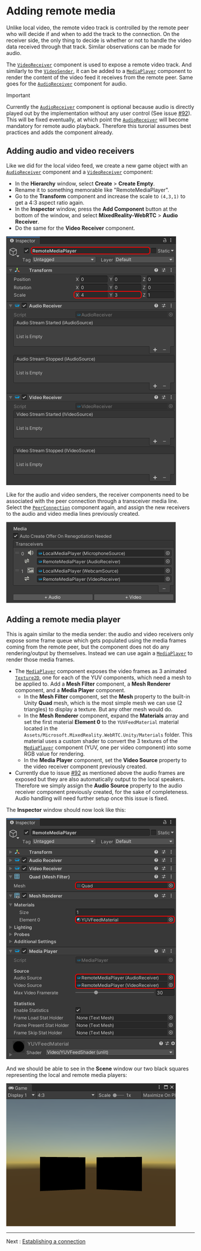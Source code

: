 # Adding remote media

Unlike local video, the remote video track is controlled by the remote peer who will decide if and when to add the track to the connection. On the receiver side, the only thing to decide is whether or not to handle the video data received through that track. Similar observations can be made for audio.

The [`VideoReceiver`](xref:Microsoft.MixedReality.WebRTC.Unity.VideoReceiver) component is used to expose a remote video track. And similarly to the [`VideoSender`](xref:Microsoft.MixedReality.WebRTC.Unity.VideoSender), it can be added to a [`MediaPlayer`](xref:Microsoft.MixedReality.WebRTC.Unity.MediaPlayer) component to render the content of the video feed it receives from the remote peer. Same goes for the [`AudioReceiver`](xref:Microsoft.MixedReality.WebRTC.Unity.AudioReceiver) component for audio.

> [!IMPORTANT]
> Currently the [`AudioReceiver`](xref:Microsoft.MixedReality.WebRTC.Unity.AudioReceiver) component is optional because audio is directly played out by the implementation without any user control (See issue [#92](https://github.com/microsoft/MixedReality-WebRTC/issues/92)). This will be fixed eventually, at which point the [`AudioReceiver`](xref:Microsoft.MixedReality.WebRTC.Unity.AudioReceiver) will become mandatory for remote audio playback. Therefore this turorial assumes best practices and adds the component already.

## Adding audio and video receivers

Like we did for the local video feed, we create a new game object with an [`AudioReceiver`](xref:Microsoft.MixedReality.WebRTC.Unity.AudioReceiver) component and a [`VideoReceiver`](xref:Microsoft.MixedReality.WebRTC.Unity.VideoReceiver) component:

- In the **Hierarchy** window, select **Create** > **Create Empty**.
- Rename it to something memorable like "RemoteMediaPlayer".
- Go to the **Transform** component and increase the scale to `(4,3,1)` to get a 4:3 aspect ratio again.
- In the **Inspector** window, press the **Add Component** button at the bottom of the window, and select **MixedReality-WebRTC** > **Audio Receiver**.
- Do the same for the **Video Receiver** component.

![Create the audio and video receivers](helloworld-unity-13.png)

Like for the audio and video senders, the receiver components need to be associated with the peer connection through a transceiver media line. Select the [`PeerConnection`](xref:Microsoft.MixedReality.WebRTC.Unity.PeerConnection) component again, and assign the new receivers to the audio and video media lines previously created.

![Assign the receivers to the media lines](helloworld-unity-13b.png)

## Adding a remote media player

This is again similar to the media sender: the audio and video receivers only expose some frame queue which gets populated using the media frames coming from the remote peer, but the component does not do any rendering/output by themselves. Instead we can use again a [`MediaPlayer`](xref:Microsoft.MixedReality.WebRTC.Unity.MediaPlayer) to render those media frames.

- The [`MediaPlayer`](xref:Microsoft.MixedReality.WebRTC.Unity.MediaPlayer) component exposes the video frames as 3 animated [`Texture2D`](https://docs.unity3d.com/ScriptReference/Texture2D.html), one for each of the YUV components, which need a mesh to be applied to. Add a **Mesh Filter** component, a **Mesh Renderer** component, and a **Media Player** component.
  - In the **Mesh Filter** component, set the **Mesh** property to the built-in Unity **Quad** mesh, which is the most simple mesh we can use (2 triangles) to display a texture. But any other mesh would do.
  - In the **Mesh Renderer** component, expand the **Materials** array and set the first material **Element 0** to the  `YUVFeedMaterial` material located in the `Assets/Microsoft.MixedReality.WebRTC.Unity/Materials` folder. This material uses a custom shader to convert the 3 textures of the [`MediaPlayer`](xref:Microsoft.MixedReality.WebRTC.Unity.MediaPlayer) component (YUV, one per video component) into some RGB value for rendering.
  - In the **Media Player** component, set the **Video Source** property to the video receiver component previously created.
- Currently due to issue [#92](https://github.com/microsoft/MixedReality-WebRTC/issues/92) as mentioned above the audio frames are exposed but they are also automatically output to the local speakers. Therefore we simply assign the **Audio Source** property to the audio receiver component previously created, for the sake of completeness. Audio handling will need further setup once this issue is fixed.

The **Inspector** window should now look like this:

![Create a remote media player](helloworld-unity-14.png)

And we should be able to see in the **Scene** window our two black squares representing the local and remote media players:

![The local and remote video players](helloworld-unity-15.png)

----

Next : [Establishing a connection](helloworld-unity-connection.md)
